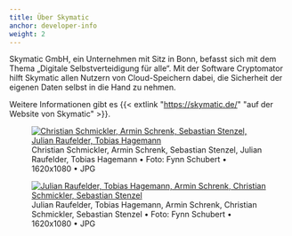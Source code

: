 ```yaml
---
title: Über Skymatic
anchor: developer-info
weight: 2
---
```

Skymatic GmbH, ein Unternehmen mit Sitz in Bonn, befasst sich mit dem Thema „Digitale Selbstverteidigung für alle“. Mit der Software Cryptomator hilft Skymatic allen Nutzern von Cloud-Speichern dabei, die Sicherheit der eigenen Daten selbst in die Hand zu nehmen.

Weitere Informationen gibt es {{< extlink "https://skymatic.de/" "auf der Website von Skymatic" >}}.

<div class="flex flex-wrap -mx-3">
  <div class="w-full px-3 lg:w-1/2">
    <figure class="white-box text-center p-2">
      <a href="/presskit/skymatic-team-1.jpg"><img class="inline-block m-0! lazyload" data-src="/presskit/skymatic-team-1.jpg" alt="Christian Schmickler, Armin Schrenk, Sebastian Stenzel, Julian Raufelder, Tobias Hagemann"/></a>
      <figcaption>Christian Schmickler, Armin Schrenk, Sebastian Stenzel, Julian Raufelder, Tobias Hagemann • Foto: Fynn Schubert • 1620x1080 • JPG</figcaption>
    </figure>
  </div>
  <div class="w-full px-3 lg:w-1/2">
    <figure class="white-box text-center p-2">
      <a href="/presskit/skymatic-team-2.jpg"><img class="inline-block m-0! lazyload" data-src="/presskit/skymatic-team-2.jpg" alt="Julian Raufelder, Tobias Hagemann, Armin Schrenk, Christian Schmickler, Sebastian Stenzel"/></a>
      <figcaption>Julian Raufelder, Tobias Hagemann, Armin Schrenk, Christian Schmickler, Sebastian Stenzel • Foto: Fynn Schubert • 1620x1080 • JPG</figcaption>
    </figure>
  </div>
</div>
